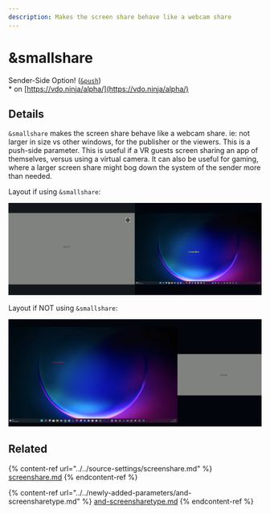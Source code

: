 ```yaml
---
description: Makes the screen share behave like a webcam share
---
```


# \&smallshare

Sender-Side Option! ([`&push`](../../source-settings/push.md))\
\* on [https://vdo.ninja/alpha/](https://vdo.ninja/alpha/)

## Details

`&smallshare` makes the screen share behave like a webcam share. ie: not larger in size vs other windows, for the publisher or the viewers. This is a push-side parameter. This is useful if a VR guests screen sharing an app of themselves, versus using a virtual camera. It can also be useful for gaming, where a larger screen share might bog down the system of the sender more than needed.

Layout if using `&smallshare`:

![](<../../.gitbook/assets/image (100).png>)

Layout if NOT using `&smallshare`:

![](<../../.gitbook/assets/image (121) (1).png>)

## Related

{% content-ref url="../../source-settings/screenshare.md" %}
[screenshare.md](../../source-settings/screenshare.md)
{% endcontent-ref %}

{% content-ref url="../../newly-added-parameters/and-screensharetype.md" %}
[and-screensharetype.md](../../newly-added-parameters/and-screensharetype.md)
{% endcontent-ref %}
